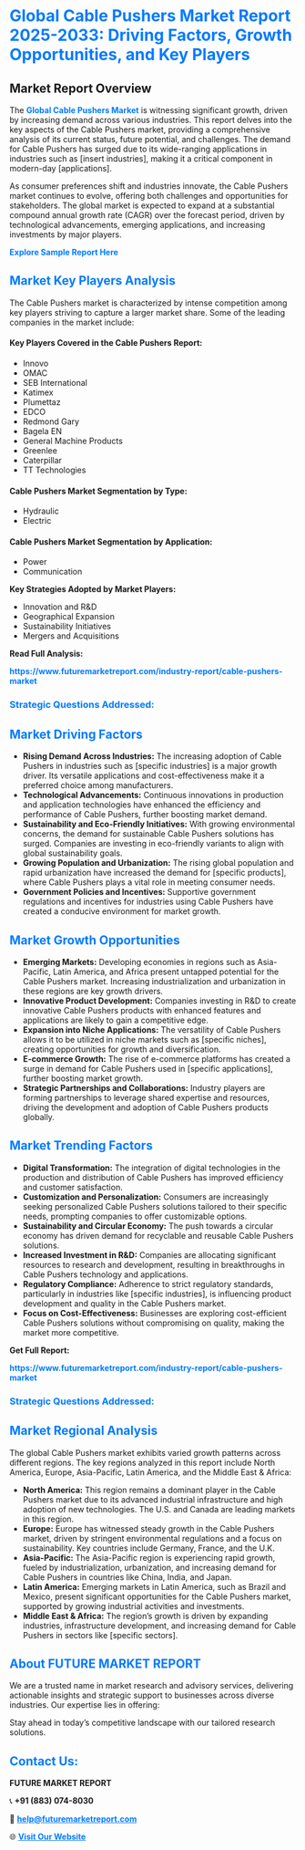<h1 style="color: #007BFF;">Global Cable Pushers Market Report 2025-2033: Driving Factors, Growth Opportunities, and Key Players</h1>

<section id="overview">
<h2>Market Report Overview</h2>
<p>The <a href="https://www.futuremarketreport.com/industry-report/cable-pushers-market" style="color: #007BFF; text-decoration: none;"><strong>Global Cable Pushers Market</strong></a> is witnessing significant growth, driven by increasing demand across various industries. This report delves into the key aspects of the Cable Pushers market, providing a comprehensive analysis of its current status, future potential, and challenges. The demand for Cable Pushers has surged due to its wide-ranging applications in industries such as [insert industries], making it a critical component in modern-day [applications].</p>
<p>As consumer preferences shift and industries innovate, the Cable Pushers market continues to evolve, offering both challenges and opportunities for stakeholders. The global market is expected to expand at a substantial compound annual growth rate (CAGR) over the forecast period, driven by technological advancements, emerging applications, and increasing investments by major players.</p>
</section>

<section id="overview">
<p><a href="https://www.futuremarketreport.com/request-sample/reportId=41543" style="color: #007BFF; text-decoration: none;"><strong>Explore Sample Report Here</strong></a></p>
</section>

<section id="key-players">
<h2 style="color: #007BFF;">Market Key Players Analysis</h2>
<p>The Cable Pushers market is characterized by intense competition among key players striving to capture a larger market share. Some of the leading companies in the market include:</p>
<h4>Key Players Covered in the Cable Pushers Report:</h4>
<ul><li>Innovo</li><li>OMAC</li><li>SEB International</li><li>Katimex</li><li>Plumettaz</li><li>EDCO</li><li>Redmond Gary</li><li>Bagela EN</li><li>General Machine Products</li><li>Greenlee</li><li>Caterpillar</li><li>TT Technologies</li></ul>
<h4>Cable Pushers Market Segmentation by Type:</h4>
<ul><li>Hydraulic</li><li>Electric</li></ul>

<h4>Cable Pushers Market Segmentation by Application:</h4>
<ul><li>Power</li><li>Communication</li></ul>
<p><strong>Key Strategies Adopted by Market Players:</strong></p>
<ul>
<li>Innovation and R&D</li>
<li>Geographical Expansion</li>
<li>Sustainability Initiatives</li>
<li>Mergers and Acquisitions</li>
</ul>
</section>

<section>
<p><strong>Read Full Analysis: </strong></p><a href="https://www.futuremarketreport.com/industry-report/cable-pushers-market" style="color: #007BFF; text-decoration: none;"><strong>https://www.futuremarketreport.com/industry-report/cable-pushers-market</strong></a>
<h3 style="color: #007BFF;">Strategic Questions Addressed:</h3>
</section>

<section id="driving-factors">
<h2 style="color: #007BFF;">Market Driving Factors</h2>
<ul>
<li><strong>Rising Demand Across Industries:</strong> The increasing adoption of Cable Pushers in industries such as [specific industries] is a major growth driver. Its versatile applications and cost-effectiveness make it a preferred choice among manufacturers.</li>
<li><strong>Technological Advancements:</strong> Continuous innovations in production and application technologies have enhanced the efficiency and performance of Cable Pushers, further boosting market demand.</li>
<li><strong>Sustainability and Eco-Friendly Initiatives:</strong> With growing environmental concerns, the demand for sustainable Cable Pushers solutions has surged. Companies are investing in eco-friendly variants to align with global sustainability goals.</li>
<li><strong>Growing Population and Urbanization:</strong> The rising global population and rapid urbanization have increased the demand for [specific products], where Cable Pushers plays a vital role in meeting consumer needs.</li>
<li><strong>Government Policies and Incentives:</strong> Supportive government regulations and incentives for industries using Cable Pushers have created a conducive environment for market growth.</li>
</ul>
</section>

<section id="growth-opportunities">
<h2 style="color: #007BFF;">Market Growth Opportunities</h2>
<ul>
<li><strong>Emerging Markets:</strong> Developing economies in regions such as Asia-Pacific, Latin America, and Africa present untapped potential for the Cable Pushers market. Increasing industrialization and urbanization in these regions are key growth drivers.</li>
<li><strong>Innovative Product Development:</strong> Companies investing in R&D to create innovative Cable Pushers products with enhanced features and applications are likely to gain a competitive edge.</li>
<li><strong>Expansion into Niche Applications:</strong> The versatility of Cable Pushers allows it to be utilized in niche markets such as [specific niches], creating opportunities for growth and diversification.</li>
<li><strong>E-commerce Growth:</strong> The rise of e-commerce platforms has created a surge in demand for Cable Pushers used in [specific applications], further boosting market growth.</li>
<li><strong>Strategic Partnerships and Collaborations:</strong> Industry players are forming partnerships to leverage shared expertise and resources, driving the development and adoption of Cable Pushers products globally.</li>
</ul>
</section>

<section id="trending-factors">
<h2 style="color: #007BFF;">Market Trending Factors</h2>
<ul>
<li><strong>Digital Transformation:</strong> The integration of digital technologies in the production and distribution of Cable Pushers has improved efficiency and customer satisfaction.</li>
<li><strong>Customization and Personalization:</strong> Consumers are increasingly seeking personalized Cable Pushers solutions tailored to their specific needs, prompting companies to offer customizable options.</li>
<li><strong>Sustainability and Circular Economy:</strong> The push towards a circular economy has driven demand for recyclable and reusable Cable Pushers solutions.</li>
<li><strong>Increased Investment in R&D:</strong> Companies are allocating significant resources to research and development, resulting in breakthroughs in Cable Pushers technology and applications.</li>
<li><strong>Regulatory Compliance:</strong> Adherence to strict regulatory standards, particularly in industries like [specific industries], is influencing product development and quality in the Cable Pushers market.</li>
<li><strong>Focus on Cost-Effectiveness:</strong> Businesses are exploring cost-efficient Cable Pushers solutions without compromising on quality, making the market more competitive.</li>
</ul>
</section>

<section>
<p><strong>Get Full Report: </strong></p><a href="https://www.futuremarketreport.com/industry-report/cable-pushers-market" style="color: #007BFF; text-decoration: none;"><strong>https://www.futuremarketreport.com/industry-report/cable-pushers-market</strong></a>
<h3 style="color: #007BFF;">Strategic Questions Addressed:</h3>
</section>


<section id="regional-analysis">
<h2 style="color: #007BFF;">Market Regional Analysis</h2>
<p>The global Cable Pushers market exhibits varied growth patterns across different regions. The key regions analyzed in this report include North America, Europe, Asia-Pacific, Latin America, and the Middle East & Africa:</p>
<ul>
<li><strong>North America:</strong> This region remains a dominant player in the Cable Pushers market due to its advanced industrial infrastructure and high adoption of new technologies. The U.S. and Canada are leading markets in this region.</li>
<li><strong>Europe:</strong> Europe has witnessed steady growth in the Cable Pushers market, driven by stringent environmental regulations and a focus on sustainability. Key countries include Germany, France, and the U.K.</li>
<li><strong>Asia-Pacific:</strong> The Asia-Pacific region is experiencing rapid growth, fueled by industrialization, urbanization, and increasing demand for Cable Pushers in countries like China, India, and Japan.</li>
<li><strong>Latin America:</strong> Emerging markets in Latin America, such as Brazil and Mexico, present significant opportunities for the Cable Pushers market, supported by growing industrial activities and investments.</li>
<li><strong>Middle East & Africa:</strong> The region’s growth is driven by expanding industries, infrastructure development, and increasing demand for Cable Pushers in sectors like [specific sectors].</li>
</ul>
</section>

<footer>
<h2 style="color: #007BFF;">About FUTURE MARKET REPORT</h2>
<p>We are a trusted name in market research and advisory services, delivering actionable insights and strategic support to businesses across diverse industries. Our expertise lies in offering:</p>

<p>Stay ahead in today’s competitive landscape with our tailored research solutions.</p>

<h2 style="color: #007BFF;">Contact Us:</h2>
<p><strong>FUTURE MARKET REPORT</strong></p>
<p>📞 <strong>+91 (883) 074-8030</strong></p>
<p>📧 <strong><a href="mailto:help@futuremarketreport.com" style="color: #007BFF;">help@futuremarketreport.com</a></strong></p>
<p>🌐 <strong><a href="https://www.futuremarketreport.com/" style="color: #007BFF;">Visit Our Website</a></strong></p>
</footer>